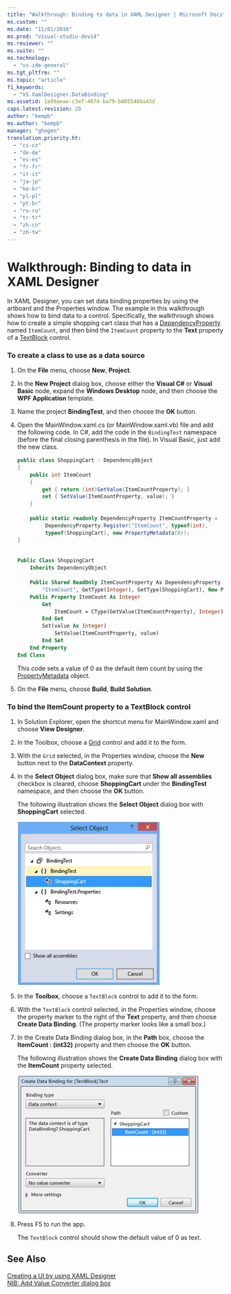 ```yaml
---
title: "Walkthrough: Binding to data in XAML Designer | Microsoft Docs"
ms.custom: ""
ms.date: "11/01/2016"
ms.prod: "visual-studio-dev14"
ms.reviewer: ""
ms.suite: ""
ms.technology: 
  - "vs-ide-general"
ms.tgt_pltfrm: ""
ms.topic: "article"
f1_keywords: 
  - "VS.XamlDesigner.DataBinding"
ms.assetid: 1a99aeae-c3ef-407d-ba79-b8055489a43d
caps.latest.revision: 20
author: "kempb"
ms.author: "kempb"
manager: "ghogen"
translation.priority.ht: 
  - "cs-cz"
  - "de-de"
  - "es-es"
  - "fr-fr"
  - "it-it"
  - "ja-jp"
  - "ko-kr"
  - "pl-pl"
  - "pt-br"
  - "ru-ru"
  - "tr-tr"
  - "zh-cn"
  - "zh-tw"
---
```

# Walkthrough: Binding to data in XAML Designer
In XAML Designer, you can set data binding properties by using the artboard and the Properties window. The example in this walkthrough shows how to bind data to a control. Specifically, the walkthrough shows how to create a simple shopping cart class that has a [DependencyProperty](http://msdn.microsoft.com/library/windows/apps/windows.ui.xaml.dependencyproperty.aspx) named `ItemCount`, and then bind the `ItemCount` property to the **Text** property of a [TextBlock](http://msdn.microsoft.com/library/windows/apps/windows.ui.xaml.controls.textblock.aspx) control.  
  
### To create a class to use as a data source  
  
1.  On the **File** menu, choose **New**, **Project**.  
  
2.  In the **New Project** dialog box, choose either the **Visual C#** or **Visual Basic** node, expand the **Windows Desktop** node, and then choose the **WPF Application** template.  
  
3.  Name the project **BindingTest**, and then choose the **OK** button.  
  
4.  Open the MainWindow.xaml.cs (or MainWindow.xaml.vb) file and add the following code. In C#, add the code in the `BindingTest` namespace (before the final closing parenthesis in the file). In Visual Basic, just add the new class.  
  
    ```c#  
    public class ShoppingCart : DependencyObject  
    {  
        public int ItemCount  
        {  
            get { return (int)GetValue(ItemCountProperty); }  
            set { SetValue(ItemCountProperty, value); }  
        }  
  
        public static readonly DependencyProperty ItemCountProperty =  
             DependencyProperty.Register("ItemCount", typeof(int),  
             typeof(ShoppingCart), new PropertyMetadata(0));  
    }  
  
    ```  
  
    ```vb  
    Public Class ShoppingCart  
        Inherits DependencyObject  
  
        Public Shared ReadOnly ItemCountProperty As DependencyProperty = DependencyProperty.Register(  
            "ItemCount", GetType(Integer), GetType(ShoppingCart), New PropertyMetadata(0))  
        Public Property ItemCount As Integer  
            Get  
                ItemCount = CType(GetValue(ItemCountProperty), Integer)  
            End Get  
            Set(value As Integer)  
                SetValue(ItemCountProperty, value)  
            End Set  
        End Property  
    End Class  
    ```  
  
     This code sets a value of 0 as the default item count by using the [PropertyMetadata](http://msdn.microsoft.com/library/windows/apps/windows.ui.xaml.propertymetadata.aspx) object.  
  
5.  On the **File** menu, choose **Build**, **Build Solution**.  
  
### To bind the ItemCount property to a TextBlock control  
  
1.  In Solution Explorer, open the shortcut menu for MainWindow.xaml and choose **View Designer**.  
  
2.  In the Toolbox, choose a [Grid](http://msdn.microsoft.com/library/windows/apps/windows.ui.xaml.controls.grid.aspx) control and add it to the form.  
  
3.  With the `Grid` selected, in the Properties window, choose the **New** button next to the **DataContext** property.  
  
4.  In the **Select Object** dialog box, make sure that **Show all assemblies** checkbox is cleared, choose **ShoppingCart** under the **BindingTest** namespace, and then choose the **OK** button.  
  
     The following illustration shows the **Select Object** dialog box with **ShoppingCart** selected.  
  
     ![The Select Object dialog box](../designers/media/blendselectobject.PNG "BlendSelectObject")  
  
5.  In the **Toolbox**, choose a `TextBlock` control to add it to the form.  
  
6.  With the `TextBlock` control selected, in the Properties window, choose the property marker to the right of the **Text** property, and then choose **Create Data Binding**. (The property marker looks like a small box.)  
  
7.  In the Create Data Binding dialog box, in the **Path** box, choose the **ItemCount : (int32)** property and then choose the **OK** button.  
  
     The following illustration shows the **Create Data Binding** dialog box with the **ItemCount** property selected.  
  
     ![Create Data Binding dialog box](../designers/media/xaml_create_data_binding.png "xaml_create_data_binding")  
  
8.  Press F5 to run the app.  
  
     The `TextBlock` control should show the default value of 0 as text.  
  
## See Also  
 [Creating a UI by using XAML Designer](../designers/creating-a-ui-by-using-xaml-designer-in-visual-studio.md)   
 [NIB: Add Value Converter dialog box](http://msdn.microsoft.com/en-us/c5f3d110-a541-4b55-8bca-928f77778af8)